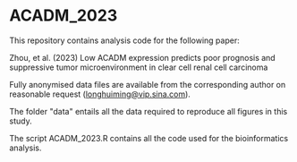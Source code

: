 # ACADM_2023
This repository contains analysis code for the following paper:

Zhou, et al. (2023) Low ACADM expression predicts poor prognosis and suppressive tumor microenvironment in clear cell renal cell carcinoma

Fully anonymised data files are available from the corresponding author on reasonable request (longhuiming@vip.sina.com).

The folder "data" entails all the data required to reproduce all figures in this study.

The script ACADM_2023.R contains all the code used for the bioinformatics analysis.
